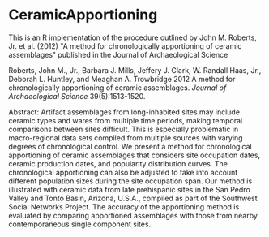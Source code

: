 # CeramicApportioning

This is an R implementation of the procedure outlined by John M. Roberts, Jr. et al. (2012) "A method for chronologically apportioning of ceramic assemblages" published in the Journal of Archaeological Science

Roberts, John M., Jr., Barbara J. Mills, Jeffery J. Clark, W. Randall Haas, Jr., Deborah L. Huntley, and Meaghan A. Trowbridge
2012  A method for chronologically apportioning of ceramic assemblages. _Journal of Archaeological Science_ 39(5):1513-1520.

Abstract:
Artifact assemblages from long-inhabited sites may include ceramic types and wares from multiple time periods, making temporal comparisons between sites difficult. This is especially problematic in macro-regional data sets compiled from multiple sources with varying degrees of chronological control. We present a method for chronological apportioning of ceramic assemblages that considers site occupation dates, ceramic production dates, and popularity distribution curves. The chronological apportioning can also be adjusted to take into account different population sizes during the site occupation span. Our method is illustrated with ceramic data from late prehispanic sites in the San Pedro Valley and Tonto Basin, Arizona, U.S.A., compiled as part of the Southwest Social Networks Project. The accuracy of the apportioning method is evaluated by comparing apportioned assemblages with those from nearby contemporaneous single component sites.

